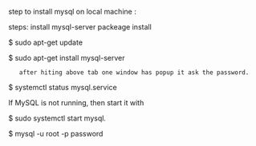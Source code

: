 step to install mysql on local machine :

 steps: install mysql-server packeage install
   
   $ sudo apt-get update

   $ sudo apt-get install mysql-server
	
       after hiting above tab one window has popup it ask the password.

   $ systemctl status mysql.service
  
 If MySQL is not running, then start it with 
 
  $ sudo systemctl start mysql.

  $ mysql -u root -p password 



